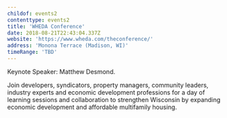 ```yaml
---
childof: events2
contenttype: events2
title: 'WHEDA Conference'
date: 2018-08-21T22:43:04.337Z
website: 'https://www.wheda.com/theconference/'
address: 'Monona Terrace (Madison, WI)'
timeRange: 'TBD'
---
```

Keynote Speaker: Matthew Desmond.

Join developers, syndicators, property managers, community leaders, industry experts and economic development professions for a day of learning sessions and collaboration to strengthen Wisconsin by expanding economic development and affordable multifamily housing. 

